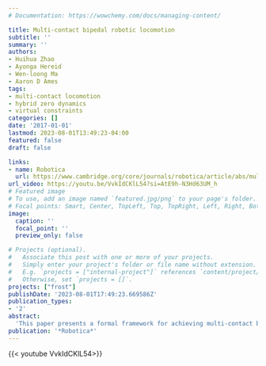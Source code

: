 ```yaml
---
# Documentation: https://wowchemy.com/docs/managing-content/

title: Multi-contact bipedal robotic locomotion
subtitle: ''
summary: ''
authors:
- Huihua Zhao
- Ayonga Hereid
- Wen-loong Ma
- Aaron D Ames
tags: 
- multi-contact locomotion
- hybrid zero dynamics
- virtual constraints
categories: []
date: '2017-01-01'
lastmod: 2023-08-01T13:49:23-04:00
featured: false
draft: false

links:
- name: Robotica
  url: https://www.cambridge.org/core/journals/robotica/article/abs/multicontact-bipedal-robotic-locomotion/E9F766592C1157B18C7C8A70E321ED4C
url_video: https://youtu.be/VvkIdCKlL54?si=AtE9h-N3Hd63UM_h
# Featured image
# To use, add an image named `featured.jpg/png` to your page's folder.
# Focal points: Smart, Center, TopLeft, Top, TopRight, Left, Right, BottomLeft, Bottom, BottomRight.
image:
  caption: ''
  focal_point: ''
  preview_only: false

# Projects (optional).
#   Associate this post with one or more of your projects.
#   Simply enter your project's folder or file name without extension.
#   E.g. `projects = ["internal-project"]` references `content/project/deep-learning/index.md`.
#   Otherwise, set `projects = []`.
projects: ["frost"]
publishDate: '2023-08-01T17:49:23.669586Z'
publication_types:
- '2'
abstract: 
  'This paper presents a formal framework for achieving multi-contact bipedal robotic walking, and realizes this methodology experimentally on two robotic platforms: AMBER2 and Assume The Robot Is A Sphere (ATRIAS). Inspired by the key feature encoded in human walking—multi-contact behavior—this approach begins with the analysis of human locomotion and uses it to motivate the construction of a hybrid system model representing a multi-contact robotic walking gait. Human-inspired outputs are extracted from reference locomotion data to characterize the human model or the spring-loaded invert pendulum (SLIP) model, and then employed to develop the human-inspired control and an optimization problem that yields stable multi-domain walking. Through a trajectory reconstruction strategy motivated by the process that generates the walking gait, the mathematical constructions are successfully translated to the two physical robots experimentally.'
publication: '*Robotica*'
---
```


{{< youtube VvkIdCKlL54>}}